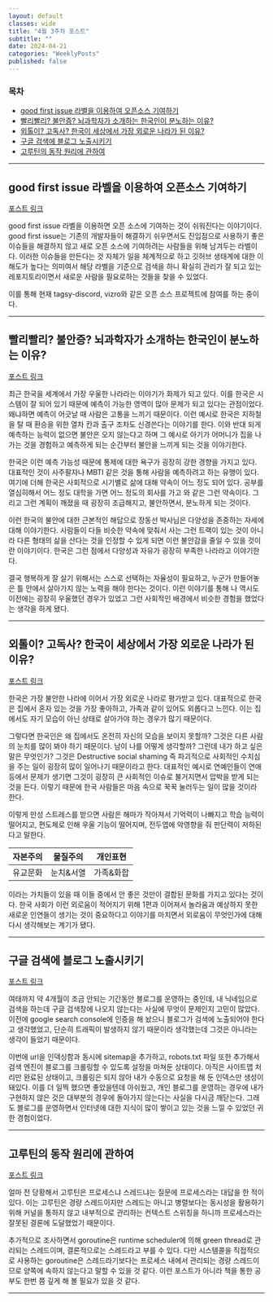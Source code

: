 ```yaml
---
layout: default
classes: wide
title: "4월 3주차 포스트"
subtitle: ""
date: 2024-04-21
categories: "WeeklyPosts"
published: false
---
```


### 목차

- [good first issue 라벨을 이용하여 오픈소스 기여하기](#good-first-issue-라벨을-이용하여-오픈소스-기여하기)
- [빨리빨리? 불안증? 뇌과학자가 소개하는 한국인이 분노하는 이유?](#빨리빨리-불안증-뇌과학자가-소개하는-한국인이-분노하는-이유)
- [외톨이? 고독사? 한국이 세상에서 가장 외로운 나라가 된 이유?](#외톨이-고독사-한국이-세상에서-가장-외로운-나라가-된-이유)
- [구글 검색에 블로그 노출시키기](#구글-검색에-블로그-노출시키기)
- [고루틴의 동작 원리에 관하여](#고루틴의-동작-원리에-관하여)

---

## good first issue 라벨을 이용하여 오픈소스 기여하기

[포스트 링크](https://well-balanced.medium.com/%EA%BC%BC%EC%88%98%EB%A1%9C-%EC%98%A4%ED%94%88%EC%86%8C%EC%8A%A4-%EA%B8%B0%EC%97%AC%ED%95%98%EA%B8%B0-b34ee4cc2bc2)

good first issue 라벨을 이용하면 오픈 소스에 기여하는 것이 쉬워진다는 이야기이다. good first issue는 기존의 개발자들이 해결하기 쉬우면서도 진입점으로 사용하기 좋은 이슈들을 해결하지 않고 새로 오픈 소스에 기여하려는 사람들을 위해 남겨두는 라벨이다. 이러한 이슈들을 만든다는 것 자체가 일을 체계적으로 하고 깃허브 생태계에 대한 이해도가 높다는 의미여서 해당 라벨을 기준으로 검색을 하니 확실히 관리가 잘 되고 있는 레포지토리이면서 새로운 사람을 필요로하는 것들을 찾을 수 있었다.

이를 통해 현재 tagsy-discord, vizro와 같은 오픈 소스 프로젝트에 참여를 하는 중이다.

---

## 빨리빨리? 불안증? 뇌과학자가 소개하는 한국인이 분노하는 이유?

[포스트 링크](https://www.youtube.com/watch?v=AJSscwZP1Xs)

최근 한국을 세계에서 가장 우울한 나라라는 이야기가 화제가 되고 있다. 이를 한국은 시스템이 잘 되어 있기 때문에 예측이 가능한 영역이 많아 문제가 되고 있다는 관점이었다. 왜냐하면 예측이 어긋날 때 사람은 고통을 느끼기 때문이다. 이런 예시로 한국은 지하철을 탈 때 환승을 위한 열차 칸과 출구 조차도 신경쓴다는 이야기를 한다. 이와 반대 되게 예측하는 능력이 없으면 불안은 오지 않는다고 하며 그 예시로 아기가 어머니가 집을 나가는 것을 경험하고 예측하게 되는 순간부터 불안을 느끼게 되는 것을 이야기한다.

한국은 이런 예측 가능성 때문에 통제에 대한 욕구가 굉장히 강한 경향을 가지고 있다. 대표적인 것이 사주팔자나 MBTI 같은 것을 통해 사람을 예측하려고 하는 유행이 있다. 여기에 더해 한국은 사회적으로 시기별로 삶에 대해 약속이 어느 정도 되어 있다. 공부를 열심히해서 어느 정도 대학을 가면 어느 정도의 회사를 가고 와 같은 그런 약속이다. 그리고 그런 계획이 깨졌을 때 굉장히 조급해지고, 불안하면서, 분노하게 되는 것이다.

이런 한국의 불안에 대한 근본적인 해답으로 장동선 박사님은 다양성을 존중하는 자세에 대해 이야기한다. 사람들이 다들 비슷한 약속에 맞춰서 사는 그런 트랙이 있는 것이 아니라 다른 형태의 삶을 산다는 것을 인정할 수 있게 되면 이런 불안감을 줄일 수 있을 것이란 이야기이다. 한국은 그런 점에서 다양성과 자유가 굉장히 부족한 나라라고 이야기한다.

결국 행복하게 잘 살기 위해서는 스스로 선택하는 자율성이 필요하고, 누군가 만들어놓은 틀 안에서 살아가지 않는 노력을 해야 한다는 것이다. 이런 이야기를 통해 나 역시도 이전에는 굉장히 우울했던 경우가 있었고 그런 사회적인 배경에서 비슷한 경험을 했었다는 생각을 하게 됐다.

---

## 외톨이? 고독사? 한국이 세상에서 가장 외로운 나라가 된 이유?

[포스트 링크](https://www.youtube.com/watch?v=U5U_jK-xJjM)

한국은 가장 불안한 나라에 이어서 가장 외로운 나라로 평가받고 있다. 대표적으로 한국은 집에서 혼자 있는 것을 가장 좋아하고, 가족과 같이 있어도 외롭다고 느낀다. 이는 집에서도 자기 모습이 아닌 상태로 살아가야 하는 경우가 많기 때문이다.

그렇다면 한국인은 왜 집에서도 온전히 자신의 모습을 보이지 못할까? 그것은 다른 사람의 눈치를 많이 봐야 하기 때문이다. 남이 나를 어떻게 생각할까? 그런데 내가 하고 싶은 말은 무엇인가? 그것은 Destructive social shaming 즉 파괴적으로 사회적인 수치심을 주는 일이 굉장히 많이 일어나기 때문이라고 한다. 대표적인 예시로 연예인들이 연애 등에서 문제가 생기면 그것이 굉장히 큰 사회적인 이슈로 불거지면서 압박을 받게 되는 것을 든다. 이렇기 때문에 한국 사람들은 마음 속으로 꾹꾹 눌러두는 일이 많을 것이라 한다.

이렇게 만성 스트레스를 받으면 사람은 해마가 작아져서 기억력이 나빠지고 학습 능력이 떨어지고, 편도체로 인해 우울 기능이 떨어지며, 전두엽에 악영향을 줘 판단력이 저하된다고 말한다.

|자본주의|물질주의|개인표현|
|---|---|---|
|유교문화|눈치&서열|가족&화합|

이라는 가치들이 있을 때 이들 중에서 안 좋은 것만이 결합된 문화를 가지고 있다는 것이다. 한국 사회가 이런 외로움이 적어지기 위해 1편과 이어져서 놀라움과 예상하지 못한 새로운 인연들이 생기는 것이 중요하다고 이야기를 마치면서 외로움이 무엇인가에 대해 다시 생각해보는 계기가 됐다.

---

## 구글 검색에 블로그 노출시키기

[포스트 링크](https://jsy1110.github.io/2022/google-search-console/)

여태까지 약 4개월이 조금 안되는 기간동안 블로그를 운영하는 중인데, 내 닉네임으로 검색을 하는데 구글 검색창에 나오지 않는다는 사실에 무엇이 문제인지 고민이 많았다. 이전에 google search console에 인증을 해 놨으니 블로그가 검색에 노출되어야 한다고 생각했었고, 단순히 트래픽이 발생하지 않기 때문이라 생각했는데 그것은 아니라는 생각이 들었기 때문이다.

이번에 url을 인덱싱함과 동시에 sitemap을 추가하고, robots.txt 파일 또한 추가해서 검색 엔진이 블로그를 크롤링할 수 있도록 설정을 마쳐둔 상태이다. 아직은 사이트맵 처리만 완료된 상태이고, 크롤링은 되지 않아 내가 수동으로 요청을 해 둔 인덱스만 생성이 돼있다. 이를 더 일찍 했으면 좋았을텐데 아쉬웠고, 개인 블로그를 운영하는 경우에 내가 구현하지 않은 것은 대부분의 경우에 돌아가지 않는다는 사실을 다시금 깨닫는다. 그래도 블로그를 운영하면서 인터넷에 대한 지식이 많이 쌓이고 있는 것을 느낄 수 있었던 귀한 경험이었다.

---

## 고루틴의 동작 원리에 관하여

[포스트 링크](https://ykarma1996.tistory.com/188)

얼마 전 당황해서 고루틴은 프로세스냐 스레드냐는 질문에 프로세스라는 대답을 한 적이 있다. 이는 고루틴은 경량 스레드이지만 스레드는 아니고 병렬보다는 동시성을 활용하기 위해 커널을 통하지 않고 내부적으로 관리하는 컨텍스트 스위칭을 하니까 프로세스라는 잘못된 결론에 도달했었기 때문이다.

추가적으로 조사하면서 goroutine은 runtime scheduler에 의해 green thread로 관리되는 스레드이며, 결론적으로는 스레드라고 부를 수 있다. 다만 시스템콜을 직접적으로 사용하는 goroutine은 스레드라기보다는 프로세스 내에서 관리되는 경량 스레드이므로 양쪽에 속하지 않는다고 말할 수 있을 것 같다. 이런 포스트가 아니라 책을 통한 공부도 한번 쯤 깊게 해 볼 필요가 있을 것 같다.

---
